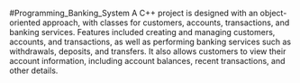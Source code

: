 #Programming_Banking_System
 A C++ project is designed with an object-oriented
 approach, with classes for customers, accounts,
 transactions, and banking services. Features included
 creating and managing customers, accounts, and
 transactions, as well as performing banking services
 such as withdrawals, deposits, and transfers. It also
 allows customers to view their account information,
 including account balances, recent transactions, and
 other details.

